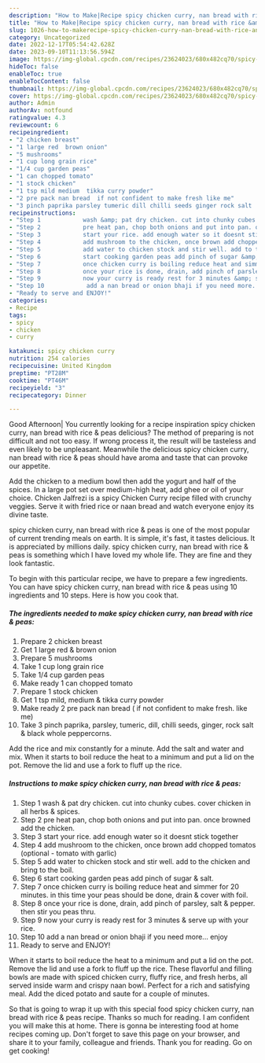 ```yaml
---
description: "How to Make|Recipe spicy chicken curry, nan bread with rice &amp;amp; peas {That is Simple"
title: "How to Make|Recipe spicy chicken curry, nan bread with rice &amp;amp; peas {That is Simple"
slug: 1026-how-to-makerecipe-spicy-chicken-curry-nan-bread-with-rice-and-amp-peas-that-is-simple
category: Uncategorized
date: 2022-12-17T05:54:42.628Z
date: 2023-09-10T11:13:56.594Z
image: https://img-global.cpcdn.com/recipes/23624023/680x482cq70/spicy-chicken-curry-nan-bread-with-rice-peas-recipe-main-photo.jpg
hideToc: false
enableToc: true
enableTocContent: false
thumbnail: https://img-global.cpcdn.com/recipes/23624023/680x482cq70/spicy-chicken-curry-nan-bread-with-rice-peas-recipe-main-photo.jpg
cover: https://img-global.cpcdn.com/recipes/23624023/680x482cq70/spicy-chicken-curry-nan-bread-with-rice-peas-recipe-main-photo.jpg
author: Admin
authorAv: notfound
ratingvalue: 4.3
reviewcount: 6
recipeingredient:
- "2 chicken breast"
- "1 large red  brown onion"
- "5 mushrooms"
- "1 cup long grain rice"
- "1/4 cup garden peas"
- "1 can chopped tomato"
- "1 stock chicken"
- "1 tsp mild medium  tikka curry powder"
- "2 pre pack nan bread  if not confident to make fresh like me"
- "3 pinch paprika parsley tumeric dill chilli seeds ginger rock salt  black whole peppercorns"
recipeinstructions:
- "Step 1            wash &amp; pat dry chicken. cut into chunky cubes. cover chicken in all herbs &amp; spices."
- "Step 2            pre heat pan, chop both onions and put into pan. once browned add the chicken."
- "Step 3            start your rice. add enough water so it doesnt stick together"
- "Step 4            add mushroom to the chicken, once brown add chopped tomatos (optional - tomato with garlic)"
- "Step 5            add water to chicken stock and stir well. add to the chicken and bring to the boil."
- "Step 6            start cooking garden peas add pinch of sugar &amp; salt."
- "Step 7            once chicken curry is boiling reduce heat and simmer for 20 minutes. in this time your peas should be done, drain &amp; cover with foil."
- "Step 8            once your rice is done, drain, add pinch of parsley, salt &amp; pepper. then stir you peas thru."
- "Step 9            now your curry is ready rest for 3 minutes &amp; serve up with your rice."
- "Step 10            add a nan bread or onion bhaji if you need more... enjoy"
- "Ready to serve and ENJOY!"
categories:
- Recipe
tags:
- spicy
- chicken
- curry

katakunci: spicy chicken curry 
nutrition: 254 calories
recipecuisine: United Kingdom
preptime: "PT28M"
cooktime: "PT46M"
recipeyield: "3"
recipecategory: Dinner

---
```



Good Afternoon| You currently looking for a recipe inspiration spicy chicken curry, nan bread with rice &amp; peas delicious? The method of preparing is not difficult and not too easy. If wrong process it, the result will be tasteless and even likely to be unpleasant. Meanwhile the delicious spicy chicken curry, nan bread with rice &amp; peas should have aroma and taste that can provoke our appetite.





Add the chicken to a medium bowl then add the yogurt and half of the spices. In a large pot set over medium-high heat, add ghee or oil of your choice. Chicken Jalfrezi is a spicy Chicken Curry recipe filled with crunchy veggies. Serve it with fried rice or naan bread and watch everyone enjoy its divine taste.

spicy chicken curry, nan bread with rice &amp; peas is one of the most popular of current trending meals on earth. It is simple, it's fast, it tastes delicious. It is appreciated by millions daily. spicy chicken curry, nan bread with rice &amp; peas is something which I have loved my whole life. They are fine and they look fantastic.


To begin with this particular recipe, we have to prepare a few ingredients. You can have spicy chicken curry, nan bread with rice &amp; peas using 10 ingredients and 10 steps. Here is how you cook that.

<!--inarticleads1-->

##### The ingredients needed to make spicy chicken curry, nan bread with rice &amp; peas:

1. Prepare 2 chicken breast
1. Get 1 large red &amp; brown onion
1. Prepare 5 mushrooms
1. Take 1 cup long grain rice
1. Take 1/4 cup garden peas
1. Make ready 1 can chopped tomato
1. Prepare 1 stock chicken
1. Get 1 tsp mild, medium &amp; tikka curry powder
1. Make ready 2 pre pack nan bread ( if not confident to make fresh. like me)
1. Take 3 pinch paprika, parsley, tumeric, dill, chilli seeds, ginger, rock salt &amp; black whole peppercorns.


Add the rice and mix constantly for a minute. Add the salt and water and mix. When it starts to boil reduce the heat to a minimum and put a lid on the pot. Remove the lid and use a fork to fluff up the rice. 

<!--inarticleads2-->

##### Instructions to make spicy chicken curry, nan bread with rice &amp; peas:

1. Step 1            wash &amp; pat dry chicken. cut into chunky cubes. cover chicken in all herbs &amp; spices.
1. Step 2            pre heat pan, chop both onions and put into pan. once browned add the chicken.
1. Step 3            start your rice. add enough water so it doesnt stick together
1. Step 4            add mushroom to the chicken, once brown add chopped tomatos (optional - tomato with garlic)
1. Step 5            add water to chicken stock and stir well. add to the chicken and bring to the boil.
1. Step 6            start cooking garden peas add pinch of sugar &amp; salt.
1. Step 7            once chicken curry is boiling reduce heat and simmer for 20 minutes. in this time your peas should be done, drain &amp; cover with foil.
1. Step 8            once your rice is done, drain, add pinch of parsley, salt &amp; pepper. then stir you peas thru.
1. Step 9            now your curry is ready rest for 3 minutes &amp; serve up with your rice.
1. Step 10            add a nan bread or onion bhaji if you need more... enjoy
1. Ready to serve and ENJOY!

When it starts to boil reduce the heat to a minimum and put a lid on the pot. Remove the lid and use a fork to fluff up the rice. These flavorful and filling bowls are made with spiced chicken curry, fluffy rice, and fresh herbs, all served inside warm and crispy naan bowl. Perfect for a rich and satisfying meal. Add the diced potato and saute for a couple of minutes. 

So that is going to wrap it up with this special food spicy chicken curry, nan bread with rice &amp; peas recipe. Thanks so much for reading. I am confident you will make this at home. There is gonna be interesting food at home recipes coming up. Don't forget to save this page on your browser, and share it to your family, colleague and friends. Thank you for reading. Go on get cooking!
